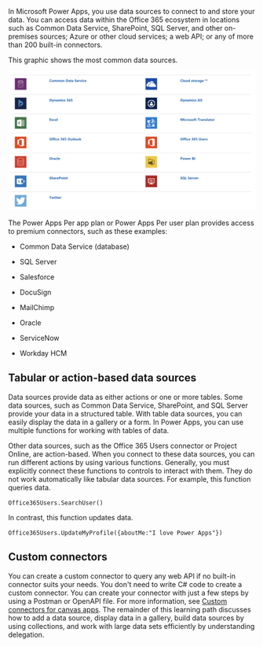 In Microsoft Power Apps, you use data sources to connect to and store your data.
You can access data within the Office 365 ecosystem in locations such as
Common Data Service, SharePoint, SQL Server, and other
on-premises sources; Azure or other cloud services; a web API; or any of
more than 200 built-in connectors.

This graphic shows the most common data sources.

![Data sources](../media/datasources.png)

The Power Apps Per app plan or Power Apps Per user plan provides access to
premium connectors, such as these examples:

-   Common Data Service (database)

-   SQL Server

-   Salesforce

-   DocuSign

-   MailChimp

-   Oracle

-   ServiceNow

-   Workday HCM

Tabular or action-based data sources
------------------------------------

Data sources provide data as either actions or one or more tables. Some
data sources, such as Common Data Service, SharePoint, and SQL Server provide
your data in a structured table. With table data sources, you can easily
display the data in a gallery or a form. In Power Apps, you can use
multiple functions for working with tables of data.

Other data sources, such as the Office 365 Users connector or Project
Online, are action-based. When you connect to these data sources,
you can run different actions by using various functions. Generally, you
must explicitly connect these functions to controls to interact with
them. They do not work automatically like tabular data sources. For
example, this function queries data.

```
Office365Users.SearchUser()
```

In contrast, this function updates data.

```
Office365Users.UpdateMyProfile({aboutMe:"I love Power Apps"})
```

Custom connectors
-----------------

You can create a custom connector to query any web API if no
built-in connector suits your needs. You don't need to write C\# code to
create a custom connector. You can create your connector with just a few
steps by using a Postman or OpenAPI file. For more information, see
[Custom connectors for canvas apps](https://docs.microsoft.com/powerapps/maker/canvas-apps/register-custom-api).
The remainder of this learning path discusses how to add a data source,
display data in a gallery, build data sources by using collections, and
work with large data sets efficiently by understanding delegation. 
